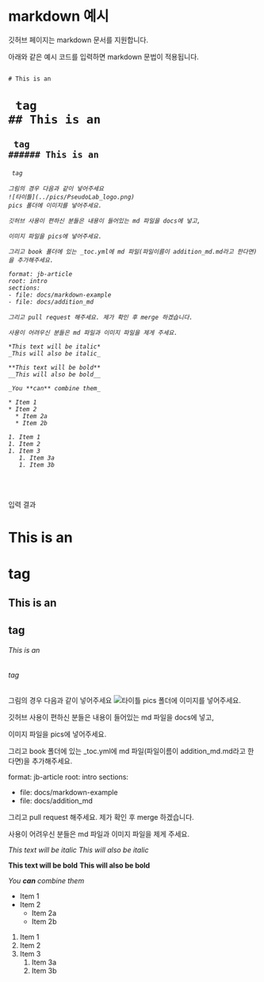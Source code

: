 # markdown 예시

깃허브 페이지는 markdown 문서를 지원합니다. 

아래와 같은 예시 코드를 입력하면 markdown 문법이 적용됩니다. 

<pre>
<code>
# This is an <h1> tag
## This is an <h2> tag
###### This is an <h6> tag

그림의 경우 다음과 같이 넣어주세요
![타이틀](../pics/PseudoLab_logo.png)
pics 폴더에 이미지를 넣어주세요.

깃허브 사용이 편하신 분들은 내용이 들어있는 md 파일을 docs에 넣고,

이미지 파일을 pics에 넣어주세요.

그리고 book 폴더에 있는 _toc.yml에 md 파일(파일이름이 addition_md.md라고 한다면)을 추가해주세요.

format: jb-article
root: intro
sections:
- file: docs/markdown-example
- file: docs/addition_md

그리고 pull request 해주세요. 제가 확인 후 merge 하겠습니다.

사용이 어려우신 분들은 md 파일과 이미지 파일을 제게 주세요.

*This text will be italic*
_This will also be italic_

**This text will be bold**
__This will also be bold__

_You **can** combine them_

* Item 1
* Item 2
  * Item 2a
  * Item 2b

1. Item 1
1. Item 2
1. Item 3
   1. Item 3a
   1. Item 3b
</code>
</pre>

입력 결과

# This is an <h1> tag
## This is an <h2> tag
###### This is an <h6> tag

그림의 경우 다음과 같이 넣어주세요
![타이틀](../pics/PseudoLab_logo.png)
pics 폴더에 이미지를 넣어주세요.

깃허브 사용이 편하신 분들은 내용이 들어있는 md 파일을 docs에 넣고,

이미지 파일을 pics에 넣어주세요.

그리고 book 폴더에 있는 _toc.yml에 md 파일(파일이름이 addition_md.md라고 한다면)을 추가해주세요.

format: jb-article
root: intro
sections:
- file: docs/markdown-example
- file: docs/addition_md

그리고 pull request 해주세요. 제가 확인 후 merge 하겠습니다.

사용이 어려우신 분들은 md 파일과 이미지 파일을 제게 주세요.

*This text will be italic*
_This will also be italic_

**This text will be bold**
__This will also be bold__

_You **can** combine them_

* Item 1
* Item 2
  * Item 2a
  * Item 2b

1. Item 1
1. Item 2
1. Item 3
   1. Item 3a
   1. Item 3b